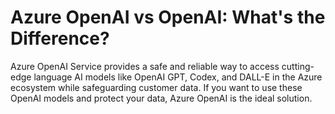 # Azure OpenAI vs OpenAI: What's the Difference?
Azure OpenAI Service provides a safe and reliable way to access cutting-edge language AI models like OpenAI GPT, Codex, and DALL-E in the Azure ecosystem while safeguarding customer data. If you want to use these OpenAI models and protect your data, Azure OpenAI is the ideal solution. 
